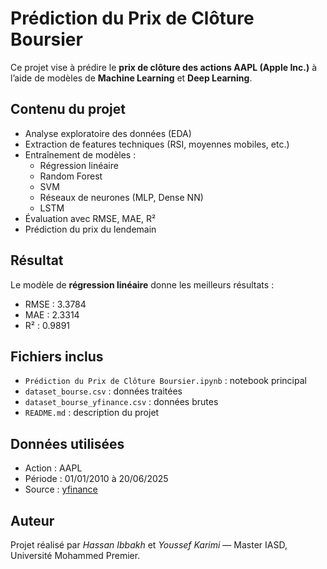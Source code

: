 #  Prédiction du Prix de Clôture Boursier

Ce projet vise à prédire le **prix de clôture des actions AAPL (Apple Inc.)** à l’aide de modèles de **Machine Learning** et **Deep Learning**.

##  Contenu du projet

- Analyse exploratoire des données (EDA)
- Extraction de features techniques (RSI, moyennes mobiles, etc.)
- Entraînement de modèles :
  - Régression linéaire
  - Random Forest
  - SVM
  - Réseaux de neurones (MLP, Dense NN)
  - LSTM
- Évaluation avec RMSE, MAE, R²
- Prédiction du prix du lendemain

##  Résultat

Le modèle de **régression linéaire** donne les meilleurs résultats :
- RMSE : 3.3784
- MAE : 2.3314
- R² : 0.9891

##  Fichiers inclus

- `Prédiction du Prix de Clôture Boursier.ipynb` : notebook principal
- `dataset_bourse.csv` : données traitées
- `dataset_bourse_yfinance.csv` : données brutes
- `README.md` : description du projet

##  Données utilisées

- Action : AAPL
- Période : 01/01/2010 à 20/06/2025
- Source : [yfinance](https://pypi.org/project/yfinance/)

##  Auteur

Projet réalisé par *Hassan Ibbakh*  et *Youssef Karimi* — Master IASD, Université Mohammed Premier.
